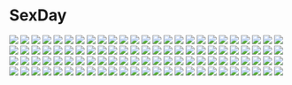 # SexDay
![](https://konachan.com/image/ba4cb731a14300caa50bdf9a8fb2e21c/Konachan.com%20-%2032561%20flowers%20kimi_ga_nozomu_eien%20suzumiya_haruka.jpg)
![](https://konachan.com/image/9f616834def5b7c7f3b276b4e57faca2/Konachan.com%20-%20185616%20animal_ears%20barefoot%20brown_eyes%20brown_hair%20cherry_blossoms%20flowers%20hakurei_reimu%20japanese_clothes%20long_hair%20miko%20socks%20touhou%20watanabe_yuuna.jpg)
![](https://konachan.com/jpeg/f365bdc423418b0800aa7ae728e056c5/Konachan.com%20-%20147607%20blue_eyes%20game_cg%20hat%20himezono_risa%20mitha%20nanawind%20pink_hair%20school_uniform%20short_hair%20thighhighs%20yuyukana.jpg)
![](https://konachan.com/jpeg/117ae8599485632d2fe09d1c4ae58f40/Konachan.com%20-%20256796%20blush%20bow%20braids%20breasts%20brown_eyes%20brown_hair%20cleavage%20high_school_fleet%20kapatarou%20long_hair%20nosa_kouko%20towel.jpg)
![](https://konachan.com/image/9b04df789722e2ede86643316edf9070/Konachan.com%20-%20198681%20ayase_eri%20blonde_hair%20blue_eyes%20choker%20grandia_bing%20headdress%20japanese_clothes%20lolita_fashion%20ponytail%20thighhighs%20yukata.jpg)
![](https://konachan.com/jpeg/2655faad270559405525ae510d923978/Konachan.com%20-%20284978%20animal_ears%20ass%20azur_lane%20blue_hair%20blush%20breasts%20brown_eyes%20gloves%20kl501%20long_hair%20nipples%20panties%20pantyhose%20topless%20twintails%20underwear.jpg)
![](https://konachan.com/image/e68d294642b62fe080898cd3c738a24d/Konachan.com%20-%20179887%20a-shacho%20blonde_hair%20cape%20dragon%20original%20pixiv_fantasia%20short_hair%20signed.jpg)
![](https://konachan.com/image/691259f1a690f348573c164ed5520c65/Konachan.com%20-%20205217%20blue_eyes%20brown_hair%20crown%20fukumitsu_%28kirarirorustar%29%20jpeg_artifacts%20princess_daisy%20sport%20super_mario%20tennis%20white.jpg)
![](https://konachan.com/image/e166f3ccfd463f399474a8019ee0b9e5/Konachan.com%20-%20276936%20animal%20bird%20black_hair%20blush%20building%20clouds%20cuna_%28qunya%29%20green_eyes%20japanese_clothes%20kimono%20long_hair%20original%20owl%20sky%20umbrella%20water.jpg)
![](https://konachan.com/image/091b78cd7ab60a356578155c5657c693/Konachan.com%20-%2099370%20black_hair%20brown_eyes%20close%20long_hair%20niiya%20star_sapphire%20touhou.jpg)
![](https://konachan.com/image/bc8a2fba50a1acac4204341c05813b2e/Konachan.com%20-%2064612%20long_hair%20suzumiya_haruhi%20suzumiya_haruhi_no_yuutsu%20white.jpg)
![](https://konachan.com/jpeg/25dd4736ef4b03cbc8b7fb4258fb78d6/Konachan.com%20-%20266381%20ass%20bikini%20cameltoe%20circus%20game_cg%20kosaka_miyori%20long_hair%20mitsumomo_mamu%20orange_eyes%20purple_hair%20swimsuit%20tenpure%21%21.jpg)
![](https://konachan.com/image/c52b2e4df37c7eac76f4178ee357a96c/Konachan.com%20-%2066505%20animal%20bird%20blonde_hair%20book%20cage%20cat%20dog%20dress%20glasses%20jpeg_artifacts%20original%20pantyhose%20scarf%20tagme%20takesita%20water.jpg)
![](https://konachan.com/image/a5f222805f3bf5032bde28c83742dd71/Konachan.com%20-%2047159%20aerith_gainsborough%20cait_sith%20cloud_strife%20final_fantasy%20final_fantasy_vii%20red_xiii%20sephiroth%20zack_fair.jpg)
![](https://konachan.com/image/66f5841e4a61075505bedf0a9690f4eb/Konachan.com%20-%2084807%20amagami%20ayatsuji_tsukasa%20takayama_kisai.jpg)
![](https://konachan.com/image/e3c97690bb65d06b3e258b4ded005193/Konachan.com%20-%20226136%20ass%20ball%20bikini%20breasts%20clouds%20dark_skin%20dean%20feathers%20food%20granblue_fantasy%20long_hair%20popsicle%20red_eyes%20sideboob%20sky%20swimsuit%20wet%20white_hair.jpg)
![](https://konachan.com/image/156606d1e2ac256ada2f1b5da035a687/Konachan.com%20-%2012133%20kore_ga_watashi_no_goshujin-sama%20kurauchi_anna%20maid%20sawatari_izumi%20sawatari_mitsuki%20signed.jpg)
![](https://konachan.com/jpeg/83a0434c2ae34a780ea30c3d5e5897fd/Konachan.com%20-%20290614%20anthropomorphism%20azur_lane%20blush%20breasts%20erect_nipples%20goth-loli%20gray_hair%20lolita_fashion%20long_hair%20red_eyes%20twintails%20waifu2x%20watermark.jpg)
![](https://konachan.com/image/650b3adae211c72d5b662bebd1c02324/Konachan.com%20-%20126167%20daidou_%28demitasse%29%20hatsune_miku%20jpeg_artifacts%20miracle_paint_%28vocaloid%29%20vocaloid.jpg)
![](https://konachan.com/image/858eec397b7a94b3405cda14549fc333/Konachan.com%20-%2013243%20all_male%20bleach%20kurosaki_ichigo%20male.jpg)
![](https://konachan.com/jpeg/c523a4f5548b00a275d78fb2e0e0149a/Konachan.com%20-%20185528%20aguri_%28aguri0406-aoi%29%20ayase_eri%20black_hair%20blonde_hair%20blue_eyes%20bow%20brown_hair%20green_eyes%20skirt%20thighhighs%20toujou_nozomi%20wink%20wristwear%20yazawa_nico.jpg)
![](https://konachan.com/image/0ea55ee5db177ed89f2599a1b8f258ea/Konachan.com%20-%20254021%20clouds%20demizu_posuka%20food%20original%20sky%20watermark.jpg)
![](https://konachan.com/image/5e6b37b2bd7c7c3766a4b7679ff6a714/Konachan.com%20-%20161789%20imouto_paradise_2%20itou_life%20moonstone_cherry%20nanase_momoka.jpg)
![](https://konachan.com/image/308cf8503fcc13884e4fac3c452b8355/Konachan.com%20-%20149633%20aki%20avril_poisson%20ex-one%20group%20jpeg_artifacts%20migiwa_fuyu%20pantyhose%20school_uniform%20sumeragi_natsuno%20takashina_masato%20thighhighs%20tsukiakari_lunch.jpg)
![](https://konachan.com/image/d7564ec7585a2c47bde862b06037541f/Konachan.com%20-%20201461%20andou_misaki%20brown_hair%20chrono_clock%20koku%20long_hair%20purple_software%20school_uniform%20sky%20thighhighs%20twintails.jpg)
![](https://konachan.com/image/47290aa813adbab24a362fa229aa3385/Konachan.com%20-%20252218%20846-gou%20book%20brown_hair%20erect_nipples%20glasses%20long_hair%20original%20pantyhose%20red_eyes%20school_uniform%20skirt%20third-party_edit%20tie.jpg)
![](https://konachan.com/jpeg/9bc611ba691b47f3c5325b648a913289/Konachan.com%20-%20119172%20hatsune_miku%20red%20toma3%20vocaloid.jpg)
![](https://konachan.com/image/b7e418da6645ac7f570c9a96f696d16f/Konachan.com%20-%2070733%20hatsune_miku%20vocaloid.jpg)
![](https://konachan.com/image/1f614a517fae3a1c663399e1387d8505/Konachan.com%20-%20179620%20all_male%20clouds%20ghostblade%20landscape%20male%20moon%20scenic%20signed%20sky%20sword%20weapon%20wlop.jpg)
![](https://konachan.com/image/c5890e0736fb246f70a9e5a6d669ceaa/Konachan.com%20-%2094802%20black_hair%20calendar%20imouto_paradise%20itou_life%20long_hair%20moonstone_cherry%20nanase_michika%20pantyhose%20red_eyes%20school_uniform.jpg)
![](https://konachan.com/image/787b9fc6e570b44d3229c2677e4d3694/Konachan.com%20-%20150087%20akemi_homura%20gun%20mahou_shoujo_madoka_magica%20pantyhose%20purple_eyes%20purple_hair%20weapon.jpg)
![](https://konachan.com/image/224f60d813d1b451623fe1aeaa696055/Konachan.com%20-%20210372%20bikini%20blush%20breasts%20cleavage%20highschool_dxd%20short_hair%20swimsuit%20tagme_%28artist%29%20toujou_koneko%20white_hair.jpg)
![](https://konachan.com/image/e66055dccb7bbaeca52186d01d714112/Konachan.com%20-%208216%20aquaplus%20ikegami_akane%20kousaka_tamaki%20leaf%20to_heart%20to_heart_2.jpg)
![](https://konachan.com/image/328e03d63a4021a228bf3d6f9d70d847/Konachan.com%20-%2010462%20tagme.jpg)
![](https://konachan.com/jpeg/eff2aaafa130b9d5de09f93130742c22/Konachan.com%20-%20172091%202girls%20animal_ears%20arishima_alice%20black_hair%20blush%20breasts%20censored%20cum%20cura%20game_cg%20lose%20monobeno%20nipples%20nude%20nurse%20pussy%20pussy_juice%20wet.jpg)
![](https://konachan.com/image/6cc77602dd8cbecb28aebb1c1627ca27/Konachan.com%20-%20112693%202girls%20ass%20gun%20knife%20metroid%20nintendo%20samus_aran%20sheik%20tagme%20the_legend_of_zelda%20weapon.jpg)
![](https://konachan.com/image/8dc6b7d025b36fc09af993a970f7ee5d/Konachan.com%20-%2099647%20akemi_homura%20citron_82%20kaname_madoka%20mahou_shoujo_madoka_magica%20miki_sayaka%20sakura_kyouko%20tomoe_mami%20walpurgis_no_yoru.jpg)
![](https://konachan.com/image/157c51db2b79c78d10c7e5c69ed2172d/Konachan.com%20-%20204049%202girls%20anthropomorphism%20black_hair%20headband%20horosuke_%28toot08%29%20kantai_collection%20long_hair%20red_eyes%20short_hair%20shorts%20skirt%20thighhighs%20zettai_ryouiki.jpg)
![](https://konachan.com/jpeg/28efd2eeedbf7d4dc128bd7f9fabf675/Konachan.com%20-%20228012%20bikini%20blue_eyes%20breasts%20brown_hair%20cleavage%20long_hair%20navel%20sakura_airi%20swimsuit%20tomose_shunsaku%20youkoso_jitsuryoku_shijou_shugi_no_kyoushitsu_e.jpg)
![](https://konachan.com/image/b69ec3df19e54e047f538cc3f95134a5/Konachan.com%20-%2026769%20amadeus%20dragonaut%20dragonaut_the_resonance%20gio%20howlingstar%20kamishina_jin%20machina%20toa.jpg)
![](https://konachan.com/jpeg/d4f8f43f66964b1ded30a7fc32f2ba47/Konachan.com%20-%20281214%20bed%20black_hair%20book%20green_eyes%20kizuchi_r%20long_hair%20navel%20necklace%20nipples%20nude%20original%20ponytail%20pussy%20signed%20uncensored.jpg)
![](https://konachan.com/jpeg/83678505cc7ef3e6b1cf506db4e58853/Konachan.com%20-%20307808%20animal_ears%20blush%20breast_hold%20breasts%20close%20doggirl%20fang%20gloves%20group%20helltaker%20long_hair%20maeshimashi%20male%20red_eyes%20tail%20tie%20white_hair.jpg)
![](https://konachan.com/image/ac634ea2aa397e140e6f9aeb12a3ac35/Konachan.com%20-%20112402%20initial-g%20k-on%21%20nakano_azusa.jpg)
![](https://konachan.com/image/caba4e2de4e453948e95416d71eaa860/Konachan.com%20-%20149256%202girls%20blush%20breasts%20cryska_barchenowa%20inia_sestina%20muv-luv%20muv-luv_alternative%20nude%20oji%20purple_hair%20tagme%20teddy_bear.jpg)
![](https://konachan.com/image/9ad330f33b988294a7cae5587eb3bd01/Konachan.com%20-%20230471%20aliceblue%20blue_hair%20bow%20dark_skin%20elbow_gloves%20fang%20gloves%20headphones%20original%20short_hair%20signed%20skirt%20tattoo%20twintails%20yellow_eyes.jpg)
![](https://konachan.com/image/02da74fa03b58b92847f218ce5ea97d4/Konachan.com%20-%20243409%20clouds%20mclelun%20nobody%20original%20scenic%20sky%20watermark.jpg)
![](https://konachan.com/image/a7c68bed0cc8c337ab1a61a6254cd380/Konachan.com%20-%2042772%20chaos%3Bhead%20game_cg%20orihara_kozue.jpg)
![](https://konachan.com/image/52394ec5a8b2af87c8baa9a2c32a9c56/Konachan.com%20-%20190392%20apple%20banssee%20blonde_hair%20blue_eyes%20book%20bow%20doll%20dress%20flowers%20food%20fruit%20headband%20kneehighs%20pantyhose%20paper%20puppet%20short_hair%20tie%20touhou.jpg)
![](https://konachan.com/image/46e33ec2f69b2937d01f40ee45e39d9c/Konachan.com%20-%2059570%20breasts%20nipples%20sesena_yau%20undressing%20yuri.jpg)
![](https://konachan.com/image/e3816517b5cb2dae129181705cde0b15/Konachan.com%20-%2019947%20doll%20rozen_maiden%20suigintou.jpg)
![](https://konachan.com/image/20ebbd2569a3a592458006b69794be95/Konachan.com%20-%20163649%20blonde_hair%20blue_eyes%20dress%20kagamine_rin%20microphone%20short_hair%20ueno_tsuki%20vocaloid.jpg)
![](https://konachan.com/image/c2da389ab08cd12690a8c51fe47c231e/Konachan.com%20-%208046%20kanon%20minase_nayuki.jpg)
![](https://konachan.com/image/c4e691cb561d36645967050d5025a1dc/Konachan.com%20-%20130306%20akatonbo%20black%20bow%20hatsune_miku%20long_hair%20nude%20pink_eyes%20pink_hair%20twintails%20vocaloid.jpg)
![](https://konachan.com/image/1e4c6211e335d30c7317e9e1e9dc7f78/Konachan.com%20-%2075431%20akatsuki_no_goei%20breasts%20brown_hair%20censored%20game_cg%20glasses%20nipples%20nude%20short_hair%20syangrila%20tomose_shunsaku.jpg)
![](https://konachan.com/jpeg/d190b85e07945afddef155c6530f185c/Konachan.com%20-%2045540%20hiraga_saito%20irukuku%20louise_fran%C3%A7oise_le_blanc_de_la_valli%C3%A8re%20pointed_ears%20siesta%20tabitha%20tiffania_westwood%20zero_no_tsukaima.jpg)
![](https://konachan.com/image/a1985afc4bb7111eca8834d2f4c18528/Konachan.com%20-%20141659%20ass%20bunnygirl%20jpeg_artifacts%20reisen_udongein_inaba%20tagme%20touhou.jpg)
![](https://konachan.com/image/85c7a45f8157e2d7a456a8fdb4b92cce/Konachan.com%20-%20158372%20elizax9x%20feathers%20original%20ruins%20short_hair%20sleeping%20train.jpg)
![](https://konachan.com/jpeg/3fe54d33379e474ebc05aeeff3311de9/Konachan.com%20-%2079287%20angel_ring%20game_cg%20moonstone%20suou_mitsuru%20tagme.jpg)
![](https://konachan.com/jpeg/e03f2e2af48c30f7dc7b068717ac0ea3/Konachan.com%20-%20281389%20blush%20breasts%20close%20cosplay%20elbow_gloves%20gloves%20halloween%20hoodie%20navel%20nipples%20no_bra%20open_shirt%20pink_hair%20pumpkin%20purple_eyes%20short_hair%20tears.jpg)
![](https://konachan.com/jpeg/33b6af22fcc186c9dcdb6d1dac2b51a7/Konachan.com%20-%20136490%20game_cg%20minori%20nanao_naru%20narumi_sakura%20supipara.jpg)
![](https://konachan.com/jpeg/49e2a68e96ec435ba95806a3dcde5797/Konachan.com%20-%20260272%20blush%20breast_hold%20breasts%20brown_eyes%20brown_hair%20navel%20n.g.%20nipples%20pussy%20short_hair%20third-party_edit%20uncensored%20wet%20white.jpg)
![](https://konachan.com/image/bbe02e949759df2faaed9fcea0f73c33/Konachan.com%20-%2018937%20chen%20cirno%20demon%20doll%20ellen%20elly%20fairy%20genjii%20koakuma%20luize%20maid%20male%20meira%20miko%20mima%20myon%20rumia%20ruukoto%20sara%20shinki%20tokiko%20touhou%20witch%20yumeko.jpg)
![](https://konachan.com/jpeg/f9d7d967d01b2fca8c5a6ab65fd3b173/Konachan.com%20-%20240188%20blush%20clouds%20flowers%20kneehighs%20long_hair%20original%20red_eyes%20ruins%20school_uniform%20sky%20tetsu_tissue%20waifu2x%20white_hair.jpg)
![](https://konachan.com/jpeg/755303cc052da92430988fc6c1523918/Konachan.com%20-%20275216%20barefoot%20bed%20blonde_hair%20blush%20bow%20demon%20drink%20flat_chest%20horns%20ibuki_suika%20long_hair%20nipples%20nishiuri%20orange_eyes%20pointed_ears%20sake%20skirt%20touhou.jpg)
![](https://konachan.com/image/7d620cdd1a4d3af7ea33d0bcb618dfde/Konachan.com%20-%20231394%202girls%20aliasing%20black_eyes%20black_hair%20gloves%20original%20pantyhose%20scarf%20school_uniform%20short_hair%20skirt%20snow%20tree%20uehara_yukihiko%20winter.jpg)
![](https://konachan.com/image/66c6b9dbf6ceb9c03c32dccdafb67295/Konachan.com%20-%20165854%20blue_eyes%20blush%20breasts%20cleavage%20dress%20elbow_gloves%20erect_nipples%20gloves%20long_hair%20neptune%20no_bra%20nopan%20purple_hair%20purple_heart%20white.jpg)
![](https://konachan.com/jpeg/890ea5c81aa40e929fee41d1ef4eaa8f/Konachan.com%20-%20279787%20black_hair%20no_bra%20original%20purple_eyes%20see_through%20totsuka_habari%20twintails%20wet.jpg)
![](https://konachan.com/image/5bb91fc3bc08aa989ae4b042eaa8e36f/Konachan.com%20-%2087143%20green_hair%20gumi%20matryoshka_%28vocaloid%29%20vocaloid.jpg)
![](https://konachan.com/image/02f90446681fe7c44e8794bdd2074ad4/Konachan.com%20-%2067863%20cc%20code_geass%20green%20green_hair%20long_hair%20vector.jpg)
![](https://konachan.com/image/22f3c430b57b192111be35561f50658a/Konachan.com%20-%20153260%20bondage%20brown_hair%20chinese_clothes%20chinese_dress%20dildo%20erect_nipples%20f-ism%20murakami_suigun%20short_hair.jpg)
![](https://konachan.com/jpeg/49e8a18c8555c79debd5d83d69abb304/Konachan.com%20-%20261957%20barefoot%20black_hair%20blush%20breasts%20game_cg%20long_hair%20nipples%20purple_eyes%20sayori%20swim_ring%20tentacle_games%20tropical_liquor%20water.jpg)
![](https://konachan.com/jpeg/f54f9d5df20c1229420e2567add91db9/Konachan.com%20-%2069872%20blush%20game_cg%20hanasaki_uri%20harukazedori_ni_tomarigi_wo_2nd_story%20moon%20night%20purple_hair%20short_hair%20skyfish%20stars.jpg)
![](https://konachan.com/image/069d937b5db83a2e5fca5b75bf204922/Konachan.com%20-%2038645%20hakurei_reimu%20japanese_clothes%20miko%20tokiame%20touhou.jpg)
![](https://konachan.com/image/5abcef0525e52bc5485ca1d0fe3338ce/Konachan.com%20-%20279640%20animal%20azur_lane%20breasts%20bubbles%20cameltoe%20cleavage%20fang%20fish%20gloves%20green_eyes%20long_hair%20red_hair%20see_through%20signed%20swimsuit%20underwater%20water.jpg)
![](https://konachan.com/image/4f8e424e05bed797cf9633e29886520f/Konachan.com%20-%2040326%20caren_hortensia%20fate_hollow_ataraxia%20fate_%28series%29%20fate_stay_night%20shingo_%28missing_link%29.jpg)
![](https://konachan.com/image/0ef0c196b9db2074dabca2203d5a0ec2/Konachan.com%20-%20214492%20anthropomorphism%20brown_eyes%20brown_hair%20cherry_blossoms%20flowers%20i-401_%28kancolle%29%20kantai_collection%20long_hair%20mugcup%20ponytail%20signed%20water.jpg)
![](https://konachan.com/image/dae43ab0ea1b7df115114a51202f06ff/Konachan.com%20-%2040136%20jungetsu_hoko%20touhou%20yasaka_kanako.jpg)
![](https://konachan.com/image/2cf6d544e0d6018437a86c1f75beeefa/Konachan.com%20-%20196338%20animal%20bell%20breasts%20chibi%20cleavage%20dragon%20horns%20huang_xie%20kneehighs%20original%20sheep%20sheepgirl%20short_hair%20white_hair.jpg)
![](https://konachan.com/image/4089390a9938aee0952b25d15c9c1402/Konachan.com%20-%2072432%20black_rock_shooter%20close%20kuroi_mato.jpg)
![](https://konachan.com/jpeg/678bd3327ef1436b944d23bc33465ff1/Konachan.com%20-%20254471%20brown_eyes%20brown_hair%20clouds%20glasses%20mifuru%20original%20scarf%20school_uniform%20short_hair%20sky%20sunset.jpg)
![](https://konachan.com/image/f637a33ba3e456e02aa652e1eb0937f6/Konachan.com%20-%2063989%20favorite%20game_cg%20hoshizora_no_memoria%20tagme.jpg)
![](https://konachan.com/image/4e49eca63ed3d0d922853f51762f134b/Konachan.com%20-%20167730%20animal%20aqua_eyes%20bird%20blue_eyes%20cat%20fox%20foxgirl%20long_hair%20magic%20mask%20miko%20night%20original%20pantyhose%20skirt%20snake%20staff%20sword%20tail%20torii%20twintails%20weapon.jpg)
![](https://konachan.com/image/c15a8672c42ff1cb0968bb299715f17f/Konachan.com%20-%2071963%20akiyama_mio%20k-on%21%20nude%20ribbons.jpg)
![](https://konachan.com/image/45b909601646077fd558d294572a18a3/Konachan.com%20-%20279027%20aqua_eyes%20ass%20blue_hair%20fate_grand_order%20fate_%28series%29%20flowers%20hirai_yuzuki%20long_hair%20meltryllis.jpg)
![](https://konachan.com/image/3d2a5c83336fb3762684a240202d1c2b/Konachan.com%20-%2079531%20brown_hair%20hakurei_reimu%20japanese_clothes%20miko%20red_eyes%20touhou.jpg)
![](https://konachan.com/image/68cbf6d3fe5afd0b166dc3f9d045b070/Konachan.com%20-%20145273%20hatsune_miku%20vocaloid.jpg)
![](https://konachan.com/jpeg/d390e2ad230f6b94a58dcbd700643831/Konachan.com%20-%2099474%20breasts%20cleavage%20flowers%20glasses%20microphone%20necklace%20nichi_keito%20open_shirt%20school_uniform%20sputnik_films%20star_driver%20thighhighs.jpg)
![](https://konachan.com/jpeg/5ae47e31bb6e881de89f492dce501cde/Konachan.com%20-%20133056%20%26_sora_no_mukou_de_sakimasu_you_ni%20akatsuki-works%20bath%20blonde_hair%20breasts%20game_cg%20nipples%20nude%20saeki_hokuto%20shower%20tsukasa_mahori%20wet.jpg)
![](https://konachan.com/image/63610eb65c4b23c064e4cb8bac860374/Konachan.com%20-%20247907%202girls%20aqua_eyes%20bandage%20breasts%20brown_hair%20clouds%20flowers%20garter%20gloves%20horns%20loli%20long_hair%20majiang%20ponytail%20short_hair%20signed%20sky%20stars.jpg)
![](https://konachan.com/image/1e02a388cf07b28b852f4ee8c874ea71/Konachan.com%20-%2011909%20nekoki%20onda_aka%20panties%20rec%20underwear.jpg)
![](https://konachan.com/jpeg/31702e1b852597412c7a853b4ce77d62/Konachan.com%20-%2082275%20kagome%20navel%20nipples%20nude%20subarashiki_hibi%20takashima_zakuro%20wakatsuki_kagami%20wakatsuki_tsukasa.jpg)
![](https://konachan.com/image/834aaed925289257c10da8b4de530199/Konachan.com%20-%2071284%20blush%20mame-p%20scan%20thighhighs%20tohsaka_rin.jpg)
![](https://konachan.com/jpeg/b4134f6865f5669b8e5605aeaf145c0b/Konachan.com%20-%20296170%20ass%20barefoot%20beach%20bikini%20braids%20breasts%20brown_hair%20cleavage%20cropped%20kainkout%20long_hair%20oosuki_mamako%20purple_eyes%20swimsuit%20water.jpg)
![](https://konachan.com/jpeg/ac68cf25b6b481429e887a1ea1290d8a/Konachan.com%20-%20228888%20bikini%20black_hair%20breast_grab%20breasts%20game_cg%20harukaze_soft%20kuroki_michi%20long_hair%20navel%20nipples%20oozora_itsuki%20pussy%20red_eyes%20swimsuit%20uncensored.jpg)
![](https://konachan.com/image/f3fe5889bddc69059a975d29fbb01824/Konachan.com%20-%20223215%20barefoot%20bed%20blue_eyes%20blue_hair%20blush%20bow%20breasts%20cirno%20cleavage%20dr._cryptoso%20dress%20fairy%20loli%20popsicle%20short_hair%20touhou.jpg)
![](https://konachan.com/image/462c742feed3f00f6cda3d6ebd969114/Konachan.com%20-%20190567%20brown_eyes%20brown_hair%20fate_stay_night%20fate_%28series%29%20japanese_clothes%20kaga_%28kancolle%29%20muneneko%20parody%20ponytail%20short_hair%20skirt%20thighhighs.jpg)
![](https://konachan.com/image/0f150bb083eb76e77d87163ada130687/Konachan.com%20-%20149649%20brown_hair%20bunny%20dress%20idolmaster%20minase_iori%20minazuki_randoseru%20pink_eyes%20thighhighs%20wink.jpg)
![](https://konachan.com/jpeg/ea2fcefa224b329ec32f907fabc474cb/Konachan.com%20-%20283374%20ass%20barefoot%20blush%20close%20feathers%20fitoria%20flowers%20murata_ryou%20nude%20purple_eyes%20short_hair%20tate_no_yuusha_no_nariagari%20water%20white_hair%20wings.jpg)
![](https://konachan.com/jpeg/a70ae37bce259a2902937a0e0810f312/Konachan.com%20-%20146807%20amagami%20blue_eyes%20breasts%20brown_hair%20headband%20morishima_haruka%20nipples%20panties%20soyosoyo%20tagme%20underwear.jpg)
![](https://konachan.com/image/68f5f86dea792c9ed99058d27b6c6425/Konachan.com%20-%20106096%20animal_ears%20flowers%20green_eyes%20green_hair%20kasodani_kyouko%20mayuzaki_yuu%20stockings%20touhou.jpg)
